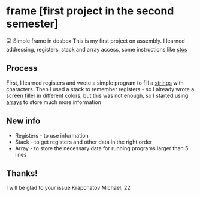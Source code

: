 # frame [first project in the second semester]
💻 Simple frame in dosbox
This is my first project on assembly. I learned addressing, registers, stack and array access, some instructions like [stos](https://faydoc.tripod.com/cpu/stosw.htm)

## Process
First, I learned registers and wrote a simple program to fill a [strings](https://github.com/Mchl-krpch/frame/blob/main/scr/frame.asm) with characters. Then I used a stack to remember registers - so I already wrote a [screen filler](https://github.com/Mchl-krpch/frame/blob/main/scr/bg.asm) in different colors, but this was not enough, so I started using [arrays](https://github.com/Mchl-krpch/frame/blob/main/scr/array.asm) to store much more information

## New info
* Registers  - to use information
* Stack  - to get registers and other data in the right order
* Array  - to store the necessary data for running programs larger than 5 lines

## Thanks!
I will be glad to your issue
Krapchatov Michael, 22

